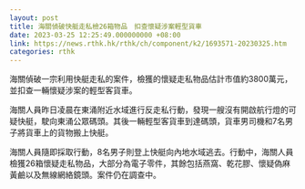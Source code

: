 ```yaml
---
layout: post
title: 海關偵破快艇走私檢26箱物品　扣查懷疑涉案輕型貨車
date: 2023-03-25 12:25:49.000000000 +08:00
link: https://news.rthk.hk/rthk/ch/component/k2/1693571-20230325.htm
categories: rthk
---
```


海關偵破一宗利用快艇走私的案件，檢獲的懷疑走私物品估計市值約3800萬元，並扣查一輛懷疑涉案的輕型客貨車。

海關人員昨日凌晨在東涌附近水域進行反走私行動，發現一艘沒有開啟航行燈的可疑快艇，駛向東涌公眾碼頭。其後一輛輕型客貨車到達碼頭，貨車男司機和7名男子將貨車上的貨物搬上快艇。

海關人員隨即採取行動，8名男子則登上快艇向內地水域逃去。行動中，海關人員檢獲26箱懷疑走私物品，大部分為電子零件，其餘包括燕窩、乾花膠、懷疑偽麻黃鹼以及無線網絡鏡頭。案件仍在調查中。
